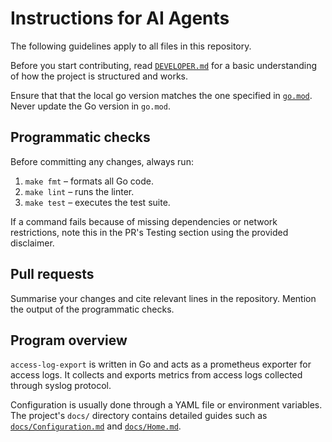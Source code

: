 # Instructions for AI Agents

The following guidelines apply to all files in this repository.

Before you start contributing, read [`DEVELOPER.md`](DEVELOPER.md) for a basic
understanding of how the project is structured and works.

Ensure that that the local go version matches the one specified in
[`go.mod`](go.mod).
Never update the Go version in `go.mod`.

## Programmatic checks

Before committing any changes, always run:

1. `make fmt` – formats all Go code.
2. `make lint` – runs the linter.
3. `make test` – executes the test suite.

If a command fails because of missing dependencies or network restrictions, note this in the PR's Testing section using the provided disclaimer.

## Pull requests

Summarise your changes and cite relevant lines in the repository. Mention the output of the programmatic checks.

## Program overview

`access-log-export` is written in Go and acts as a prometheus exporter for
access logs.
It collects and exports metrics from access logs collected through syslog protocol.

Configuration is usually done through a YAML file or environment variables. The
project's `docs/` directory contains detailed guides such as
[`docs/Configuration.md`](docs/Configuration.md) and
[`docs/Home.md`](docs/Home.md).
